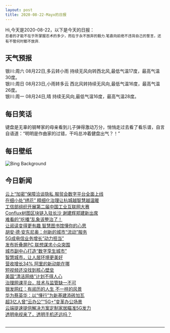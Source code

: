 ```yaml
---
layout: post
title: 2020-08-22-Mayx的日报
---
```


Hi,今天是2020-08-22，以下是今天的日报：<br><small>
忍者的才能不在于所掌握忍术的多少，而在于永不放弃的毅力.笔直向前绝不违背自己的誓言，还有不管何时都不放弃.</small><!--more-->
## 天气预报
银川:周六 08月22日,多云转小雨 持续无风向转西北风,最低气温17度，最高气温30度。<br>银川:周日 08月23日,小雨转多云 西北风转持续无风向,最低气温16度，最高气温26度。<br>银川:周一 08月24日,晴 持续无风向,最低气温16度，最高气温28度。
## 每日笑话
键盘是无辜的钢琴家的母亲看到儿子弹得激动万分，悄悄走过去看了看乐谱，自言自语道：“明明是作曲家的过错，干吗总冲着健盘出气？！”
## 每日壁纸
![Bing Background](https://cn.bing.com/th?id=OHR.MulticolorBuoys_EN-US7941972841_1920x1080.jpg&rf=LaDigue_1920x1080.jpg&pid=hp "Multicolored lobster buoys, Acadia National Park, Maine (© Cheri Alguire/Shutterstock)")
## 今日新闻

[云上“加密”保障洽谈隐私 服贸会数字平台全面上线](http://it.people.com.cn/n1/2020/0821/c1009-31832406.html)   
[在细小处“绣花” 精细化治理让杭城越智慧越温暖](http://it.people.com.cn/n1/2020/0821/c1009-31831655.html)   
[工信部组织开展第二届中国工业互联网大赛](http://it.people.com.cn/n1/2020/0821/c1009-31831729.html)   
[Conflux树图区块链入驻长沙 谢建辉郑建新出席](http://it.people.com.cn/n1/2020/0821/c1009-31831716.html)   
[难看的“吃播”乱象该整治了！](http://it.people.com.cn/n1/2020/0821/c1009-31831182.html)   
[让阅读变得更有趣 智慧图书馆懂你的心思](http://it.people.com.cn/n1/2020/0821/c1009-31831184.html)   
[胡安·德·安东尼奥：创新的城市“流动”服务](http://it.people.com.cn/n1/2020/0821/c1009-31831183.html)   
[5G成电信业务增长“动力担当”](http://it.people.com.cn/n1/2020/0821/c1009-31831049.html)   
[发布折叠屏PC 联想谋求小众突围](http://it.people.com.cn/n1/2020/0821/c1009-31831120.html)   
[城市副中心打造“数字孪生城市”](http://it.people.com.cn/n1/2020/0821/c1009-31831025.html)   
[智慧城市，让人居环境更美好](http://it.people.com.cn/n1/2020/0821/c1009-31831160.html)   
[营收增长34% 阿里的新动能在哪](http://it.people.com.cn/n1/2020/0821/c1009-31831124.html)   
[短视频还没找到核心壁垒](http://it.people.com.cn/n1/2020/0821/c1009-31831132.html)   
[美国“清洁网络”计划不得人心](http://it.people.com.cn/n1/2020/0821/c1009-31830965.html)   
[治理网课平台，技术与监管缺一不可](http://it.people.com.cn/n1/2020/0821/c1009-31830967.html)   
[银发网红：有阅历的人生 不一样的风景](http://it.people.com.cn/n1/2020/0821/c1009-31831161.html)   
[华为蔡英华：以“懂行”为新基建添砖加瓦](http://it.people.com.cn/n1/2020/0821/c1009-31830984.html)   
[超3亿人曾“云办公”“5G+”变革办公场景](http://it.people.com.cn/n1/2020/0821/c1009-31830989.html)   
[云端提速提供解决方案定制家居瞄准5G发力](http://it.people.com.cn/n1/2020/0821/c1009-31830974.html)   
[透明电视来了，透明手机还远吗？](http://it.people.com.cn/n1/2020/0821/c1009-31830977.html)   
<br />

***

<small></small>
